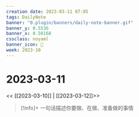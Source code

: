```yaml
---
creation date: 2023-03-11 07:05
tags: DailyNote
banner: "0.plugin/banners/daily-note-banner.gif"
banner_y: 0.5536
banner_x: 0.50168
cssclass: noyaml
banner_icon: 💌
week: 2023-10
---
```


# 2023-03-11

<< [[2023-03-10]] | [[2023-03-12]]>>


> [!info]+ 一句话描述你要做、在做、准备做的事情
> 

